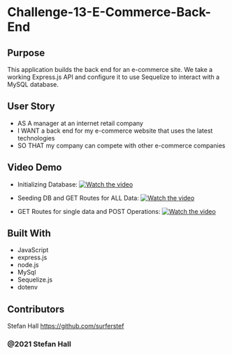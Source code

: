 # Challenge-13-E-Commerce-Back-End


## Purpose
This application builds the back end for an e-commerce site. We take a working Express.js API and configure it to use Sequelize to interact with a MySQL database.

## User Story
* AS A manager at an internet retail company
* I WANT a back end for my e-commerce website that uses the latest technologies
* SO THAT my company can compete with other e-commerce companies

## Video Demo

* Initializing Database:
[![Watch the video](https://drive.google.com/file/d/173Eg8SW9qWE47cisC58b0LJaO_VjgfRG/view)](https://drive.google.com/file/d/173Eg8SW9qWE47cisC58b0LJaO_VjgfRG/view)

* Seeding DB and GET Routes for ALL Data:
[![Watch the video](https://drive.google.com/file/d/1DcoUDtGOKSHr71UYzonOZmL62f0XT2sW/view)](https://drive.google.com/file/d/1DcoUDtGOKSHr71UYzonOZmL62f0XT2sW/view)

* GET Routes for single data and POST Operations:
[![Watch the video](https://drive.google.com/file/d/1jcOzJI7sv92Ymdt1xt946K_fOuVwy0eP/view)](https://drive.google.com/file/d/1jcOzJI7sv92Ymdt1xt946K_fOuVwy0eP/view)


## Built With
* JavaScript
* express.js
* node.js
* MySql
* Sequelize.js
* dotenv


## Contributors
Stefan Hall
https://github.com/surferstef

### @2021 Stefan Hall